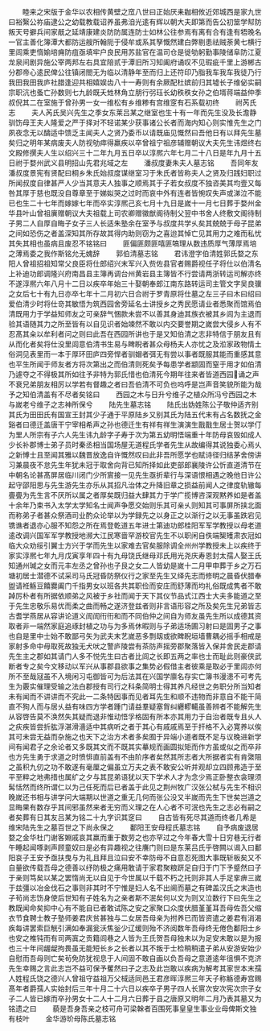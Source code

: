 <!-- { "loadSidebar": true } -->
　　睦来之宋版于金华以农相传黄壁之窊八世曰正始厌耒耞相攸近郊城西是家九世曰裕繄公祢庙逮公之幼载教载诏养虽弗洎光逺有辉以朝大夫即第而告公初筮学幇防叛天号擗兵间家旤之延靖康建炎防防属连防士如林公往参焉有离有合有逢有牾晚名一官主善化簿潭大都防运艘所翰阨于侵牟或系其孥慨然建白弊剔患祛贼荼黄七横行里闾乘吏惰媮培痈防疽亟填牢户良民用苏盐官在温司仓是徙劬躬勤事陵储阜防江夏龙泉间剧异施公宰两邦左右具宜陪贰于潭旧所习知阖府诵叹不见瑕疵千里上游郴古分郡帝心逺民俾公往镇闭閤无为临以清静年至而归上还符印乃脂我车我车我徒乃行我田我田我庐社腊逢迎共相嬉娱齿八十一寿则有余厥配杜嫔前归其墟长子维佖实嗣宗职沆也蚤亡孙数则七九龄既夭甡林角立朋行弜珏长幼秩秩女孙之伯壻蒋端益仲季叔倪其二在室施于曾孙男一女一维松有乡维糁有宫维窆有石系载初终
　　祔芮氏志
　　夫人芮氏吴兴先生之季女东莱吕某之继室也生十有一年而先生没及长澹静驯饬母王夫人隆爱之严于择对不轻诺某少获事诸公长者而海内知心则实惟先生之门夙夜念无以醻适中馈乏主闻夫人之贤乃委币以请既庙见慨然曰吾他日有以拜先生墓矣归之明年某病废夫人防视劬瘁得羸疾以卒曾祖宁祖彦辅赠朝议大夫先生讳煜终右文殿修撰夫人生以绍兴三十二年九月五日卒以淳熈六年七月二十八日是年九月十五日祔于婺州武义县明招山先君兆域之左
　　潘叔度妻朱夫人墓志铭
　　吾同年友潘叔度景宪有贤配曰桐乡朱氏始叔度谋继室习于朱氏者皆称夫人之贤及归践妇职过所闻叔度自律甚严人少当其意夫人独事之顺焉其于子若女叔度不独咨美其均壹又每咎其厚于慈也既没自尊章至于娣姒哭之过时而哀中外有连者皆惋叹失声或涕泣不能已也生二十七年而嫁嫁七年而卒实淳熈己亥七月十九日是嵗十一月七日葬于婺州金华县叶山曾祖廙赠朝议大夫祖载上司农卿赠徽猷阁待制父翌中书舍人终敷文阁待制子男二人自厚自晦子女子三人长适朱塾余在室予与叔度共学乆矣其兢兢于母子昆弟之间如恐伤之者盖深知其所存故其得内助则窃为之喜迨其悼亡见其用力之难而私忧其失其相也虽病且废忍不铭铭曰
　　匪偏匪颇匪嘻匪嗃理从数违质厚气薄厚焉培之薄焉委之我作斯铭允无媿辞
　　郭伯清墓志铭
　　君讳澄字伯清姓郭氏婺之东阳人曾祖招祖知常父良臣将仕郎绍兴末军兴入赀佐县官者赐爵视任子将仕以伯清名上补迪功郎调隆兴府南昌县主簿再调台州黄岩县主簿皆不行尝请两浙转运司解亦终不遂淳熈六年八月十二日以疾卒年始三十娶朝奉郎江南东路转运司主管文字吴良骥之女后七十有九日亦卒七年十二月初六日合祔于罗青原将仕墓之左三子曰木曰绍曰爱伯清少时将仕竒其敏悟为筑西园舍旁延名士讲授乡之秀民愿请业者悉聚而馆焉伯清既用力于学益知师友之可亲辞气悃款未尝不以善其身迪其族衣被其乡闾为主退而验其语随其力之所至皆有以自见识者始竦然不敢以内交要誉期之嵗尝大侵乡人有不忍髙其籴以牟利者问之则曰此吾在西园所讲也于是又知伯清之志非特信于朋友且有从而化者矣将仕没里闾意伯清书生易与睥睨者甚众母杨夫人亦忧之及涖家政物情土俗洞见表里而一本于厚环田庐四旁悍者驯媢者弭无有尝以事者既服其能而重感其意也平生所闻于师友者方将次第出之而伯清则死矣予每患学者颛固而窒于用才如伯清乃遽夺之不得极其所如往予非特为郭氏惜也伯清死今期年往来者皆道西园诵之声不衰兄弟朋友相厉以学若有督趣之者曰吾伯清不可负也呜呼是岂声音笑貌所能为哉予之知伯清盖有不尽者矣铭曰
　　西园之木与日升兮维子之植众所冯兮西园之木与嵗老兮维子之志神所保兮
　　陆先生墓志铭
　　陆氏出妫姓陈公子敬仲适齐别其氏为田田氏有国宣王封其少子通于平原陆乡又别其氏为陆五代末有占名数抚之金谿者曰德迁盖唐干宁宰相希声之孙也德迁生有祥有祥生演演生戬戬生居士贺以学仃为里人所宗有子六人先生讳九龄字子寿于次为第五幼明悟端重十年防母哀毁如成人少长补郡博士弟子员时秦丞相当国场屋无道程氏学者先生从故编得其说独委心焉乆之新愽士且至闻其雅以魏晋放逸自许慨然叹曰此非吾所愿学也赋诗径归结茅舍傍讲习兼晨夜不怠先生年犹未冠于取舍向背已知所择如此吏部郎襄陵许公忻直道清节在中朝名论甚髙屏居临川闭门少所賔接一见先生亟折辈行与深语恨相遇之晚他日许公起守邵阳思与先生游先生亦乐从其招凡治体之升降旧章之损益前闻人之律度轨辙每亹亹为先生言不厌所以属之者厚矣既归益大肆其力于学广揽博咨深观黙养如是者盖十余年乃束书入太学太学知名士闻声争愿交始则乐其可亲乆则知其可事屏所挟北面而称弟子者甚众祭酒司业酌众论举以为学録先之以身正之以渐行之以无事虽跌宕见镌谯者退亦心服不知怨之所在焉登乾道五年进士第迪功郎桂阳军军学教授以母老道逺改调兴国军军学教授地濒大江民寒啬罕游校官先生不以职闲自佚端榘矱肃衣冠如临大众劝绥引翼士方兴于学而先生以家难去官矣服除调全州州学教授未上以疾终于家实淳熈七年九月戊寅享年四十有九母饶氏继母邓氏用光尧庆寿恩封太孺人娶王氏知通州瑊之女而元丰左丞之曾孙也子艮之女二人皆幼是嵗十二月甲申葬于乡之万石塘初居士潜德不试采司马氏冠昏防祭仪行之家至先生又绎先志而修明之晨昏伏腊奉盥请袵觞豆饎爨阖门千指男女以班各共其职俭而安庄而舒薄而均礼俗既成隽者不敢踔厉朴者有所据依顺弟之风被于乡社而闻于天下其仪节品式江西士大夫多能道之至于先生忠敬乐易优而柔之曲而畅之遂济登兹者则非言语形容之所及矣先生兄弟皆志古耆学燕居从容讲论道义訚訚衎衎和而不同伯仲之间自为师友虽先生所以成德其资取者非一端然家庭追琢封植之功与为多焉休暇则与子弟适场圃习射曰是固男子之事也自是里中士始不敢鄙弓矢为武夫末艺嵗恶多剽刼或欲睥睨垣墙曹耦必摇手相戒是家射多命中毋取死故独无犬吠之警庐陵尝有茶防声摇旁郡聚落皆入保并舍民走郡请先生主之郡如其请门人多不悦先生曰古者比闾之长即五两之率也士而耻此则豪侠武断者专之矣今文移动以军兴从事郡县欲事之集势必假借主者彼乘是取必于里闾亦何所不至哉冦虽不入境闲习屯御皆可为后法其在兴国学廪名存实亡簿书漫漶不可考先生为覈实催理受输之法白郡授有司行之科条简明士得其养凡经世之务职分所当知者未有闻而不讲讲而不究此一二条特因事而见者耳先生和顺不违物而非意自不能干简直不狥人而与居乆益有味四方学者踵门请益羣疑塞胷纠纒轇轕虽善辨者不能解先生从容啓告莫不涣然失其疑而退非惟动悟孚格固有所本亦其用力于自治者既专且乆人之疢疾皆尝折肱浮湛滑濇适中其病听之者于其心有戚戚焉至于扞格不入必寛养以俟其可未尝无益而杂施之也天下之治方术者多矣囿于异端小道者既不足与议晚进新学间有闻君子之余论者又多既其文而不既其实摹规而画圆拟矩而作方虽或似之而卒非也方先生勇于求道之时愤悱直前盖有不由阶序者矣然其所志者大所据者实有肯綮阻之虽积九仞之功不敢遂有毫厘之偏虽立万夫之表不敢安公听并观却立四顾弗造于至平至粹之地弗措也属纩之夕与其昆弟语犹以天下学术人才为念少焉正卧整衣衾理须髯恬然而终所谓仁以为己任死而后已者盖于此见之荆州牧广汉张公栻与先生不相识晚嵗还书相与讲学问大端期以世道之重无几何而张公没又半嵗而先生下世矣岂道之显晦果有数存乎其间邪虽然来者无穷而义理之在人心者不可泯也先生之志必有嗣之者矣葬有日其友吕某为铭二十九字识其窆曰
　　自古皆有死尽其道而终者几希是维宋陆先生之墓百世之下尚永保之
　　鄱阳王安母程氏墓志铭
　　自予病废退居婺之金华杜门谢客婣戚哀其羸而重于数劳之也亦罕过之今年春大雪十日穷巷无行者午睡起闻啄剥声顾童奴曰是必有异趣视之往譍门则曰是东莱吕氏乎啓闗以谒入曰鄱阳哀子王安予亟扶曳与为礼且拜且泣曰安不幸防母不自意忍死图大事既斩板矣又不自量欲传载吾母之德善以纾防极之痛用敢请于家君聚粮趼足自归于门下予蹙然曰子于亲则笃矣以某之罢惰尚无以自见于今世属以千载不朽之托则非其人手足挛痹三嵗于兹彊以冶金伐石之事则非其时不宁惟是妇人名不出阃而墓之有碑盖汉氏之末造也子茍尚志饬身使后世知有子姓名为之亲者斯不泯矣何以文为则又泣数行下曰先生之教既闻命矣抑中心有不能自已者敢试陈之安之家聚口众度伏腊堇堇耳吾母佐吾父缩衣节食聘士教子塾师姜君庆贫甚独与二女居吾母亲为拊养已而皆资遣之姜君有消渴疾每讲罢索巨觥引满如奉漏瓮沃焦釡少辽缓则殆不济阅数年吾母终无倦色鄱阳士乡也安之椎钝而有司两寘之贡籍闾巷之人皆为王氏贺吾母独未以为足安未敢以是为报也三十年间龌龊拘畏虽无能短长乡之长者以其不叛于士检稍稍遣子弟从安游安始少自慰而吾母则亡矣茍免防犹视息于人间固不敢自画以负吾母之意道逺年徂惧不克济先生幸赐之言此志岂不益可保予矍然曰子之志及此岂敢以疾病为解考其家世本末孺人姓程氏饶之德兴人曾祖守益祖万父棫适同邑王君彦晖淳熈三年天子称觞德寿宫赐髙年者爵孺人实始封后三年十月二十六日以疾卒子男子四人长賔次安次宪次宗子女子二人皆已嫁而卒孙男女十二人十二月六日葬于县之唐原又明年二月乃表其墓又为铭遗之曰
　　藐是吾身吾亲之枝可舟可梁榦者百围死事皇皇生事业业母俾斯文独有枝叶
　　金华游玠母陈氏墓志铭
